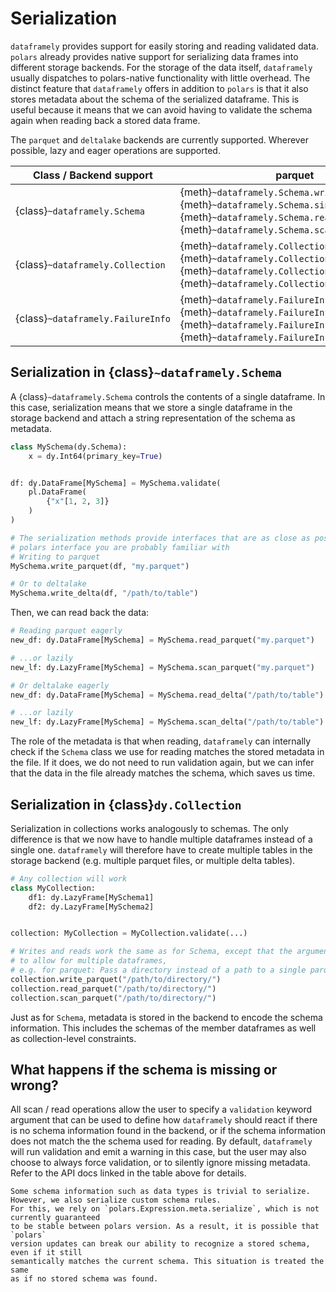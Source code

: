 # Serialization

`dataframely` provides support for easily storing and reading validated data.
`polars` already provides native support for serializing data frames into different storage
backends. For the storage of the data itself, `dataframely` usually dispatches to polars-native
functionality with little overhead. The distinct feature that `dataframely` offers in addition
to `polars` is that it also stores metadata about the schema of the serialized dataframe. This is useful
because it means that we can avoid having to validate the schema again when reading back a stored data frame.

The `parquet` and `deltalake` backends are currently supported. Wherever possible, lazy and eager operations are
supported.

| Class / Backend support           | parquet                                                                                                                                                                                         | deltalake                                                                                                                                  |
| --------------------------------- | ----------------------------------------------------------------------------------------------------------------------------------------------------------------------------------------------- | ------------------------------------------------------------------------------------------------------------------------------------------ |
| {class}`~dataframely.Schema`      | {meth}`~dataframely.Schema.write_parquet`, {meth}`~dataframely.Schema.sink_parquet` <br>{meth}`~dataframely.Schema.read_parquet`, {meth}`~dataframely.Schema.scan_parquet`                      | {meth}`~dataframely.Schema.write_delta` <br> {meth}`~dataframely.Schema.read_delta`, {meth}`~dataframely.Schema.scan_delta`                |
| {class}`~dataframely.Collection`  | {meth}`~dataframely.Collection.write_parquet`, {meth}`~dataframely.Collection.sink_parquet` <br> {meth}`~dataframely.Collection.read_parquet`, {meth}`~dataframely.Collection.scan_parquet`     | {meth}`~dataframely.Collection.write_delta` <br> {meth}`~dataframely.Collection.read_delta`, {meth}`~dataframely.Collection.scan_delta`    |
| {class}`~dataframely.FailureInfo` | {meth}`~dataframely.FailureInfo.write_parquet`, {meth}`~dataframely.FailureInfo.sink_parquet` <br> {meth}`~dataframely.FailureInfo.read_parquet`, {meth}`~dataframely.FailureInfo.scan_parquet` | {meth}`~dataframely.FailureInfo.write_delta` <br> {meth}`~dataframely.FailureInfo.read_delta`, {meth}`~dataframely.FailureInfo.scan_delta` |

## Serialization in {class}`~dataframely.Schema`

A {class}`~dataframely.Schema` controls the contents of a single dataframe. In this case, serialization
means that we store a single dataframe in the storage backend and attach a string representation
of the schema as metadata.

```python
class MySchema(dy.Schema):
    x = dy.Int64(primary_key=True)


df: dy.DataFrame[MySchema] = MySchema.validate(
    pl.DataFrame(
        {"x"[1, 2, 3]}
    )
)

# The serialization methods provide interfaces that are as close as possible to the
# polars interface you are probably familiar with
# Writing to parquet
MySchema.write_parquet(df, "my.parquet")

# Or to deltalake
MySchema.write_delta(df, "/path/to/table")
```

Then, we can read back the data:

```python
# Reading parquet eagerly
new_df: dy.DataFrame[MySchema] = MySchema.read_parquet("my.parquet")

# ...or lazily
new_lf: dy.LazyFrame[MySchema] = MySchema.scan_parquet("my.parquet")

# Or deltalake eagerly
new_df: dy.DataFrame[MySchema] = MySchema.read_delta("/path/to/table")

# ...or lazily
new_lf: dy.LazyFrame[MySchema] = MySchema.scan_delta("/path/to/table")
```

The role of the metadata is that when reading, `dataframely` can internally check
if the `Schema` class we use for reading matches the stored metadata in the file.
If it does, we do not need to run validation again,
but we can infer that the data in the file already matches the schema, which saves us time.

## Serialization in {class}`dy.Collection`

Serialization in collections works analogously to schemas. The only difference is that
we now have to handle multiple dataframes instead of a single one.
`dataframely` will therefore have to create multiple tables in the storage backend
(e.g. multiple parquet files, or multiple delta tables).

```python
# Any collection will work
class MyCollection:
    df1: dy.LazyFrame[MySchema1]
    df2: dy.LazyFrame[MySchema2]


collection: MyCollection = MyCollection.validate(...)

# Writes and reads work the same as for Schema, except that the argument is adapted
# to allow for multiple dataframes,
# e.g. for parquet: Pass a directory instead of a path to a single parquet
collection.write_parquet("/path/to/directory/")
collection.read_parquet("/path/to/directory/")
collection.scan_parquet("/path/to/directory/")
```

Just as for `Schema`, metadata is stored in the backend to encode the schema information.
This includes the schemas of the member dataframes as well as collection-level constraints.

## What happens if the schema is missing or wrong?

All scan / read operations allow the user to specify a `validation` keyword argument
that can be used to define how `dataframely` should react if there is no schema information
found in the backend, or if the schema information does not match the the schema used for reading.
By default, `dataframely` will run validation and emit a warning in this case, but the
user may also choose to always force validation, or to silently ignore missing metadata.
Refer to the API docs linked in the table above for details.

```{note}
Some schema information such as data types is trivial to serialize.
However, we also serialize custom schema rules.
For this, we rely on `polars.Expression.meta.serialize`, which is not currently guaranteed
to be stable between polars version. As a result, it is possible that `polars`
version updates can break our ability to recognize a stored schema, even if it still
semantically matches the current schema. This situation is treated the same
as if no stored schema was found.
```

